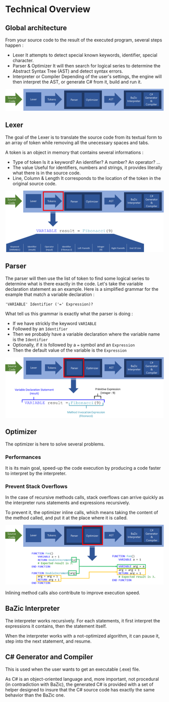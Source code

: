 # Technical Overview

## Global architecture

From your source code to the result of the executed program, several steps happen :
* Lexer
  It attempts to detect special known keywords, identifier, special character.
* Parser & Optimizer
  It will then search for logical series to determine the Abstract Syntax Tree (AST) and detect syntax errors.
* Interpreter or Compiler
  Depending of the user's settings, the engine will then interpret the AST, or generate C# from it, build and run it.

![Architecture](/Docs/Architecture.png)

## Lexer

The goal of the Lexer is to translate the source code from its textual form to an array of token while removing all the unecessary spaces and tabs.

A token is an object in memory that contains several informations :
* Type of token
  Is it a keyword? An identifier? A number? An operator? ...
* The value
  Useful for identifiers, numbers and strings, it provides literally what there is in the source code.
* Line, Column & Length
  It corresponds to the location of the token in the original source code.

![Lexer](/Docs/Lexer.png)

## Parser

The parser will then use the list of token to find some logical series to determine what is there exactly in the code.
Let's take the variable declaration statement as an example. Here is a simplified grammar for the example that match a variable declaration :

```
'VARIABLE' Identifier ('=' Expression)?
```

What tell us this grammar is exactly what the parser is doing :
* If we have strickly the keyword `VARIABLE`
* Followed by an `Identifier`
* Then we probably have a variable declaration where the variable name is the `Identifier`
* Optionally, if it is followed by a `=` symbol and an `Expression`
* Then the default value of the variable is the `Expression`

![Parser](/Docs/Parser.png)

## Optimizer

The optimizer is here to solve several problems.

### Performances

It is its main goal, speed-up the code execution by producing a code faster to interpret by the interpreter.

### Prevent Stack Overflows

In the case of recursive methods calls, stack overflows can arrive quickly as the interpreter runs statements and expressions recursively.

To prevent it, the optimizer inline calls, which means taking the content of the method called, and put it at the place where it is called.

![Optimizer](/Docs/Optimizer.png)

Inlining method calls also contribute to improve execution speed.

## BaZic Interpreter

The interpreter works recursively. For each statements, it first interpret the expressions it contains, then the statement itself.

When the interpreter works with a not-optimized algorithm, it can pause it, step into the next statement, and resume.

## C# Generator and Compiler

This is used when the user wants to get an executable (.exe) file.

As C# is an object-oriented language and, more important, not procedural (in contradiction with BaZic), the generated C# is provided with a set of helper designed to insure that the C# source code has exactly the same behavior than the BaZic one.